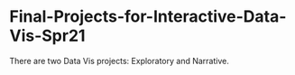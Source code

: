 # Final-Projects-for-Interactive-Data-Vis-Spr21

There are two Data Vis projects: Exploratory and Narrative.
